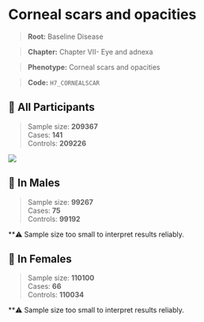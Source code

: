 # Corneal scars and opacities

> **Root:** Baseline Disease  

> **Chapter:** Chapter VII- Eye and adnexa  

> **Phenotype:** Corneal scars and opacities  

> **Code:** `H7_CORNEALSCAR`

## 🧪 All Participants  
> Sample size: **209367**  
> Cases: **141**  
> Controls: **209226**
<img src="/Disease/Figures/ALL/Incidence/H7_CORNEALSCAR.png"/>
<CsvTable src="/Disease/Data/ALL/Incidence/COX_H7_CORNEALSCAR.csv" label="🔍 View full results" />

## 👨 In Males  
> Sample size: **99267**  
> Cases: **75**  
> Controls: **99192**

**⚠️ Sample size too small to interpret results reliably.


## 👩 In Females  
> Sample size: **110100**  
> Cases: **66**  
> Controls: **110034**

**⚠️ Sample size too small to interpret results reliably.

